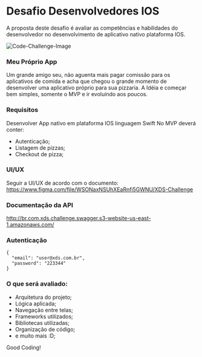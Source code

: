 # Desafio Desenvolvedores IOS
A proposta deste desafio é avaliar as competências e habilidades do desenvolvedor no desenvolvimento de aplicativo nativo plataforma IOS.

![Code-Challenge-Image](https://miro.medium.com/max/400/1*_H2Smz9D1ftykYh8mVuA4g.png)

### Meu Próprio App
Um grande amigo seu, não aguenta mais pagar comissão para os aplicativos de comida e acha que chegou o grande momento de desenvolver uma aplicativo próprio para sua pizzaria. A Idéia e começar bem simples, somente o MVP e ir evoluíndo aos poucos.

### Requisitos
Desenvolver App nativo em plataforma IOS linguagem Swift
No MVP deverá conter:
- Autenticação;
- Listagem de pizzas;
- Checkout de pizza;

### UI/UX
Seguir a UI/UX de acordo com o documento:
https://www.figma.com/file/WSONaxNSUhXEaRnfi5GWNU/XDS-Challenge

### Documentação da API
http://br.com.xds.challenge.swagger.s3-website-us-east-1.amazonaws.com/

### Autenticação
```
{
  "email": "user@xds.com.br",
  "password": "223344"
}
```

### O que será avaliado:
- Arquitetura do projeto;
- Lógica aplicada;
- Navegação entre telas;
- Frameworks utilizados;
- Bibliotecas utilizadas;
- Organização de código;
- e muito mais :D;

Good Coding!
